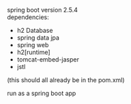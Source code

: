 spring boot version 2.5.4  
  dependencies:
- h2 Database
- spring data jpa
- spring web
- h2[runtime]
- tomcat-embed-jasper
- jstl 

(this should all already be in the pom.xml)

run as a spring boot app
